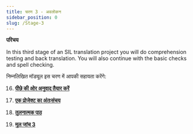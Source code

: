 ```yaml
---
title: चरण 3 - अवलोकन
sidebar_position: 0
slug: /Stage-3
---
```




**परिचय**


In this third stage of an SIL translation project you will do comprehension testing and back translation. You will also continue with the basic checks and spell checking.


निम्नलिखित मॉड्यूल इस चरण में आपकी सहायता करेंगे:


 16.  [**पीछे की ओर अनुवाद तैयार करें**](/16.BT1)


 17.  [**एक प्रोजेक्ट का अंतःसंचय**](/17.BT2)


 18.  [**तुलनात्मक पाठ**](/18.CT)


 19.  [**मूल जांच 3**](/19.BC3)

